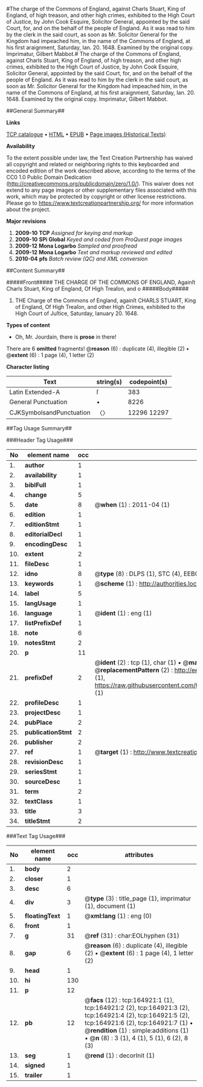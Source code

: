 #The charge of the Commons of England, against Charls Stuart, King of England, of high treason, and other high crimes, exhibited to the High Court of Justice, by John Cook Esquire, Solicitor General, appointed by the said Court, for, and on the behalf of the people of England. As it was read to him by the clerk in the said court, as soon as Mr. Solicitor General for the Kingdom had impeached him, in the name of the Commons of England, at his first araignment, Saturday, Ian. 20. 1648. Examined by the original copy. Imprimatur, Gilbert Mabbot.#
The charge of the Commons of England, against Charls Stuart, King of England, of high treason, and other high crimes, exhibited to the High Court of Justice, by John Cook Esquire, Solicitor General, appointed by the said Court, for, and on the behalf of the people of England. As it was read to him by the clerk in the said court, as soon as Mr. Solicitor General for the Kingdom had impeached him, in the name of the Commons of England, at his first araignment, Saturday, Ian. 20. 1648. Examined by the original copy. Imprimatur, Gilbert Mabbot.

##General Summary##

**Links**

[TCP catalogue](http://www.ota.ox.ac.uk/tcp/)  • 
[HTML](http://tei.it.ox.ac.uk/tcp/Texts-HTML/free/A83/A83654.html)  • 
[EPUB](http://tei.it.ox.ac.uk/tcp/Texts-EPUB/free/A83/A83654.epub) • 
[Page images (Historical Texts)](https://historicaltexts.jisc.ac.uk/eebo-99865033e)

**Availability**

To the extent possible under law, the Text Creation Partnership has waived all copyright and related or neighboring rights to this keyboarded and encoded edition of the work described above, according to the terms of the CC0 1.0 Public Domain Dedication (http://creativecommons.org/publicdomain/zero/1.0/). This waiver does not extend to any page images or other supplementary files associated with this work, which may be protected by copyright or other license restrictions. Please go to https://www.textcreationpartnership.org/ for more information about the project.

**Major revisions**

1. __2009-10__ __TCP__ *Assigned for keying and markup*
1. __2009-10__ __SPi Global__ *Keyed and coded from ProQuest page images*
1. __2009-12__ __Mona Logarbo__ *Sampled and proofread*
1. __2009-12__ __Mona Logarbo__ *Text and markup reviewed and edited*
1. __2010-04__ __pfs__ *Batch review (QC) and XML conversion*

##Content Summary##

#####Front#####
THE CHARGE OF THE COMMONS OF ENGLAND, Againſt Charls Stuart, King of England, Of High Treaſon, and o
#####Body#####

1. THE Charge of the Commons of England, againſt CHARLS STUART, King of England, Of High Treaſon, and other High Crimes, exhibited to the High Court of Juſtice, Saturday, Ianuary 20. 1648.

**Types of content**

  * Oh, Mr. Jourdain, there is **prose** in there!

There are 6 **omitted** fragments! 
 @__reason__ (6) : duplicate (4), illegible (2)  •  @__extent__ (6) : 1 page (4), 1 letter (2)

**Character listing**


|Text|string(s)|codepoint(s)|
|---|---|---|
|Latin Extended-A|ſ|383|
|General Punctuation|•|8226|
|CJKSymbolsandPunctuation|〈〉|12296 12297|

##Tag Usage Summary##

###Header Tag Usage###

|No|element name|occ|attributes|
|---|---|---|---|
|1.|__author__|1||
|2.|__availability__|1||
|3.|__biblFull__|1||
|4.|__change__|5||
|5.|__date__|8| @__when__ (1) : 2011-04 (1)|
|6.|__edition__|1||
|7.|__editionStmt__|1||
|8.|__editorialDecl__|1||
|9.|__encodingDesc__|1||
|10.|__extent__|2||
|11.|__fileDesc__|1||
|12.|__idno__|8| @__type__ (8) : DLPS (1), STC (4), EEBO-CITATION (1), PROQUEST (1), VID (1)|
|13.|__keywords__|1| @__scheme__ (1) : http://authorities.loc.gov/ (1)|
|14.|__label__|5||
|15.|__langUsage__|1||
|16.|__language__|1| @__ident__ (1) : eng (1)|
|17.|__listPrefixDef__|1||
|18.|__note__|6||
|19.|__notesStmt__|2||
|20.|__p__|11||
|21.|__prefixDef__|2| @__ident__ (2) : tcp (1), char (1)  •  @__matchPattern__ (2) : ([0-9\-]+):([0-9IVX]+) (1), (.+) (1)  •  @__replacementPattern__ (2) : http://eebo.chadwyck.com/downloadtiff?vid=$1&page=$2 (1), https://raw.githubusercontent.com/textcreationpartnership/Texts/master/tcpchars.xml#$1 (1)|
|22.|__profileDesc__|1||
|23.|__projectDesc__|1||
|24.|__pubPlace__|2||
|25.|__publicationStmt__|2||
|26.|__publisher__|2||
|27.|__ref__|1| @__target__ (1) : http://www.textcreationpartnership.org/docs/. (1)|
|28.|__revisionDesc__|1||
|29.|__seriesStmt__|1||
|30.|__sourceDesc__|1||
|31.|__term__|2||
|32.|__textClass__|1||
|33.|__title__|3||
|34.|__titleStmt__|2||


###Text Tag Usage###

|No|element name|occ|attributes|
|---|---|---|---|
|1.|__body__|2||
|2.|__closer__|1||
|3.|__desc__|6||
|4.|__div__|3| @__type__ (3) : title_page (1), imprimatur (1), document (1)|
|5.|__floatingText__|1| @__xml:lang__ (1) : eng (0)|
|6.|__front__|1||
|7.|__g__|31| @__ref__ (31) : char:EOLhyphen (31)|
|8.|__gap__|6| @__reason__ (6) : duplicate (4), illegible (2)  •  @__extent__ (6) : 1 page (4), 1 letter (2)|
|9.|__head__|1||
|10.|__hi__|130||
|11.|__p__|12||
|12.|__pb__|12| @__facs__ (12) : tcp:164921:1 (1), tcp:164921:2 (2), tcp:164921:3 (2), tcp:164921:4 (2), tcp:164921:5 (2), tcp:164921:6 (2), tcp:164921:7 (1)  •  @__rendition__ (1) : simple:additions (1)  •  @__n__ (8) : 3 (1), 4 (1), 5 (1), 6 (2), 8 (3)|
|13.|__seg__|1| @__rend__ (1) : decorInit (1)|
|14.|__signed__|1||
|15.|__trailer__|1||
